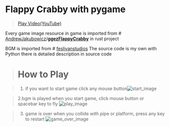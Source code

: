 
# Flappy Crabby with pygame

> [Play Video(YouTube)](https://www.youtube.com/watch?v=kR-bQ77cSrE)

Every game image resource in game is imported from # [AndrewJakubowicz](https://github.com/AndrewJakubowicz)/**[ggezFlappyCrabby](https://github.com/AndrewJakubowicz/ggezFlappyCrabby)** in rust project

BGM is imported from # [fesliyanstudios](https://www.fesliyanstudios.com/royalty-free-music/downloads-c/8-bit-music/6)
The source code is my own with Python
there is detailed description in source code

># How to Play

> 1. if you want to start game click any mouse button![start_image](https://user-images.githubusercontent.com/54829269/97654033-716fa400-1aa5-11eb-82ef-85a85cec1b45.png)

>2.bgm is played when you start game, click mouse button or spacebar key to fly
![play_image](https://user-images.githubusercontent.com/54829269/97653711-c65eea80-1aa4-11eb-9d41-a22b688b99e8.png)

> 3. game is over when you collide with pipe or platform, press any key to restart
![game_over_image](https://user-images.githubusercontent.com/54829269/97653819-02924b00-1aa5-11eb-905d-3d06025ce0d8.png)  

